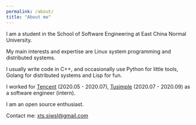 ```yaml
---
permalink: /about/
title: "About me"
---
```


I am a student in the School of Software Engineering at East China Normal University.

My main interests and expertise are Linux system programming and distributed systems. 

I usually write code in C++, and occasionally use Python for little tools, Golang for distributed systems and Lisp for fun. 

I worked for [Tencent](https://www.tencent.com/) (2020.05 - 2020.07), [Tusimple](https://www.tusimple.com) (2020.07 - 2020.09) as a software engineer (intern).

I am an open source enthusiast.

Contact me: <xts.sjwsl@gmail.com>